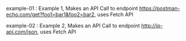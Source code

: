 
example-01 : Example 1, Makes an API Call to endpoint https://postman-echo.com/get?foo1=bar1&foo2=bar2, uses Fetch API

example-02 : Example 2, Makes an API Call to endpoint http://ip-api.com/json, uses Fetch API
